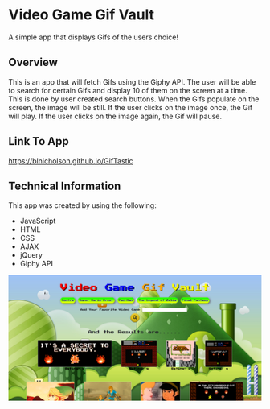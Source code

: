 # **Video Game Gif Vault**
A simple app that displays Gifs of the users choice!  

## **Overview**
This is an app that will fetch Gifs using the Giphy API.  The user will be able to search for certain Gifs and display 10 of them on the screen at a time.  This is done by user created search buttons.  When the Gifs populate on the screen, the image will be still.  If the user clicks on the image once, the Gif will play.  If the user clicks on the image again, the Gif will pause. 

## **Link To App**
https://blnicholson.github.io/GifTastic

## **Technical Information**
This app was created by using the following:

* JavaScript
* HTML
* CSS
* AJAX
* jQuery
* Giphy API

![Alt text](assets/image/game.PNG)
